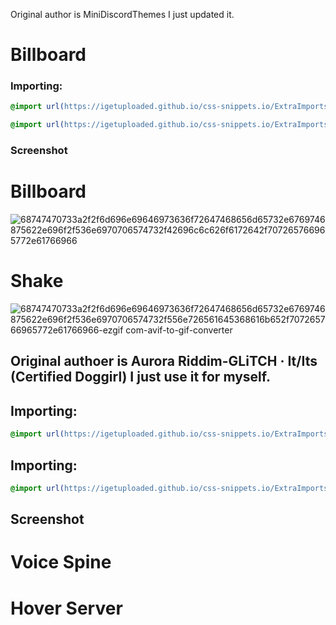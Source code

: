 Original author is MiniDiscordThemes I just updated it.
# Billboard

### Importing:
```css
@import url(https://igetuploaded.github.io/css-snippets.io/ExtraImports/billboard.css);
```

```css
@import url(https://igetuploaded.github.io/css-snippets.io/ExtraImports/shake.css);
```

### Screenshot
# Billboard
![68747470733a2f2f6d696e69646973636f72647468656d65732e6769746875622e696f2f536e6970706574732f42696c6c626f6172642f707265766965772e61766966](https://github.com/user-attachments/assets/0147b9c4-973e-4263-b21b-f632cefba93a)


# Shake
![68747470733a2f2f6d696e69646973636f72647468656d65732e6769746875622e696f2f536e6970706574732f556e726561645368616b652f707265766965772e61766966-ezgif com-avif-to-gif-converter](https://github.com/user-attachments/assets/ea27a211-c9fe-4f5d-89e9-f37785231e0f)






## Original authoer is Aurora Riddim-GLiTCH · It/Its (Certified Doggirl) I just use it for myself.

## Importing:
```css
@import url(https://igetuploaded.github.io/css-snippets.io/ExtraImports/VoiceSpine.css);
```
## Importing:
```css
@import url(https://igetuploaded.github.io/css-snippets.io/ExtraImports/HoverServer.css);
```


## Screenshot

# Voice Spine

# Hover Server
